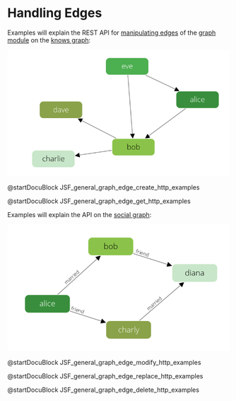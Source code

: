 Handling Edges
==============

Examples will explain the REST API for [manipulating edges](../../Manual/Graphs/GeneralGraphs/Functions.html)
of the [graph module](../../Manual/Graphs/index.html) on the [knows graph](../../Manual/Graphs/index.html#the-knowsgraph):

![Social Example Graph](../../Manual/Graphs/knows_graph.png)

@startDocuBlock JSF_general_graph_edge_create_http_examples

@startDocuBlock JSF_general_graph_edge_get_http_examples

Examples will explain the API on the [social graph](../../Manual/Graphs/index.html#the-social-graph):

![Social Example Graph](../../Manual/Graphs/social_graph.png)

@startDocuBlock JSF_general_graph_edge_modify_http_examples

@startDocuBlock JSF_general_graph_edge_replace_http_examples

@startDocuBlock JSF_general_graph_edge_delete_http_examples
